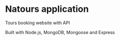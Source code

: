 # Natours application

Tours booking website with API

Built with Node.js, MongoDB, Mongoose and Express
